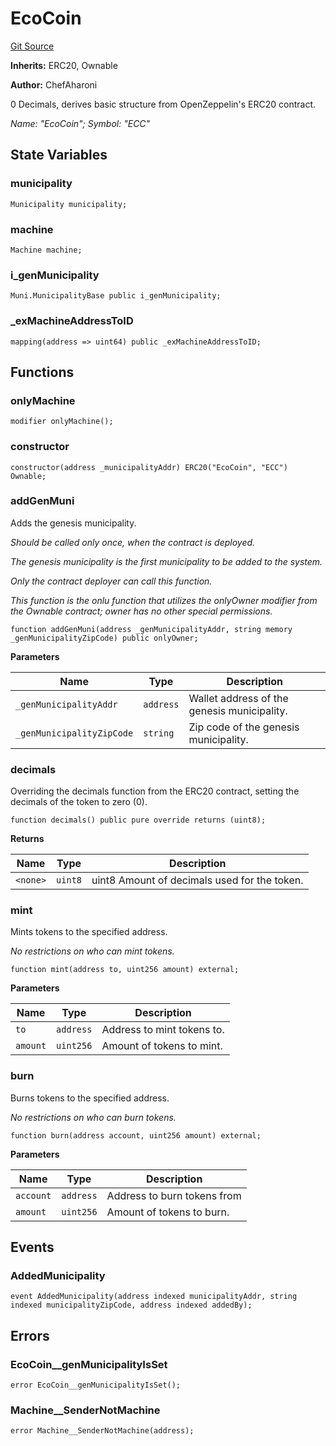 # EcoCoin
[Git Source](https://bitbucket.org/aa-lsue/ecocoin/blob/27cc1410ed5efb28550c12324e78cb96e5927fc2/src/EcoCoin.sol)

**Inherits:**
ERC20, Ownable

**Author:**
ChefAharoni

0 Decimals, derives basic structure from OpenZeppelin's ERC20 contract.

*Name: "EcoCoin"; Symbol: "ECC"*


## State Variables
### municipality

```solidity
Municipality municipality;
```


### machine

```solidity
Machine machine;
```


### i_genMunicipality

```solidity
Muni.MunicipalityBase public i_genMunicipality;
```


### _exMachineAddressToID

```solidity
mapping(address => uint64) public _exMachineAddressToID;
```


## Functions
### onlyMachine


```solidity
modifier onlyMachine();
```

### constructor


```solidity
constructor(address _municipalityAddr) ERC20("EcoCoin", "ECC") Ownable;
```

### addGenMuni

Adds the genesis municipality.

*Should be called only once, when the contract is deployed.*

*The genesis municipality is the first municipality to be added to the system.*

*Only the contract deployer can call this function.*

*This function is the onlu function that utilizes the onlyOwner modifier from the Ownable contract; owner has no other special permissions.*


```solidity
function addGenMuni(address _genMunicipalityAddr, string memory _genMunicipalityZipCode) public onlyOwner;
```
**Parameters**

|Name|Type|Description|
|----|----|-----------|
|`_genMunicipalityAddr`|`address`| Wallet address of the genesis municipality.|
|`_genMunicipalityZipCode`|`string`| Zip code of the genesis municipality.|


### decimals

Overriding the decimals function from the ERC20 contract, setting the decimals of the token to zero (0).


```solidity
function decimals() public pure override returns (uint8);
```
**Returns**

|Name|Type|Description|
|----|----|-----------|
|`<none>`|`uint8`|uint8  Amount of decimals used for the token.|


### mint

Mints tokens to the specified address.

*No restrictions on who can mint tokens.*


```solidity
function mint(address to, uint256 amount) external;
```
**Parameters**

|Name|Type|Description|
|----|----|-----------|
|`to`|`address`| Address to mint tokens to.|
|`amount`|`uint256`| Amount of tokens to mint.|


### burn

Burns tokens to the specified address.

*No restrictions on who can burn tokens.*


```solidity
function burn(address account, uint256 amount) external;
```
**Parameters**

|Name|Type|Description|
|----|----|-----------|
|`account`|`address`| Address to burn tokens from|
|`amount`|`uint256`| Amount of tokens to burn.|


## Events
### AddedMunicipality

```solidity
event AddedMunicipality(address indexed municipalityAddr, string indexed municipalityZipCode, address indexed addedBy);
```

## Errors
### EcoCoin__genMunicipalityIsSet

```solidity
error EcoCoin__genMunicipalityIsSet();
```

### Machine__SenderNotMachine

```solidity
error Machine__SenderNotMachine(address);
```


